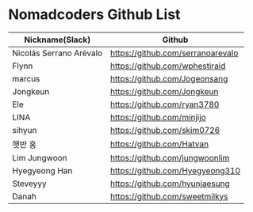 # Nomadcoders Github List

| Nickname(Slack)         | Github                            |
| ----------------------- | --------------------------------- |
| Nicolás Serrano Arévalo | https://github.com/serranoarevalo |
| Flynn                   | https://github.com/wphestiraid    |
| marcus                  | https://github.com/Jogeonsang     |
| Jongkeun                | https://github.com/Jongkeun       |
| Ele                     | https://github.com/ryan3780       |
| LINA                    | https://github.com/minjijo        |
| sihyun                  | https://github.com/skim0726       |
| 햇반 홍                 | https://github.com/Hatvan         |
| Lim Jungwoon            | https://github.com/jungwoonlim    |
| Hyegyeong Han           | https://github.com/Hyegyeong310   |
| Steveyyy                | https://github.com/hyunjaesung    |
| Danah                   | https://github.com/sweetmilkys    |
